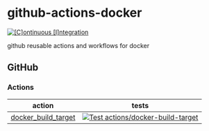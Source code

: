 # github-actions-docker

[![[C]ontinuous [I]ntegration](https://github.com/percebus/github-actions-docker/actions/workflows/always.yml/badge.svg)](https://github.com/percebus/github-actions-docker/actions/workflows/always.yml)

github reusable actions and workflows for docker

## GitHub

### Actions

| action                                                       | tests                                                                                                                                                                                                                                                                   |
| ------------------------------------------------------------ | ----------------------------------------------------------------------------------------------------------------------------------------------------------------------------------------------------------------------------------------------------------------------- |
| [docker_build_target](./.github/actions/docker_build_target) | [![Test actions/docker-build-target](https://github.com/percebus/github-actions-docker/actions/workflows/tests_actions__docker_build_target.yml/badge.svg)](https://github.com/percebus/github-actions-docker/actions/workflows/tests_actions__docker_build_target.yml) |
